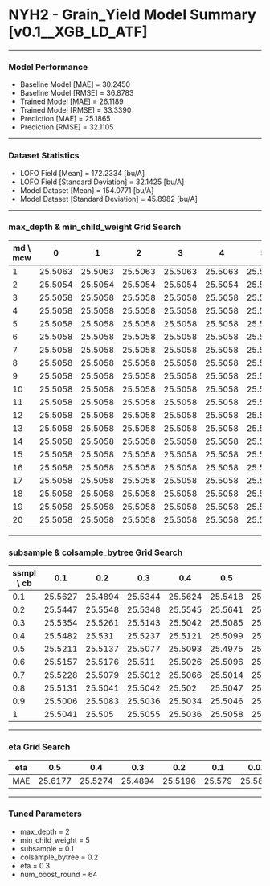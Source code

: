 # NYH2 - Grain_Yield Model Summary [v0.1__XGB_LD_ATF]

***

### Model Performance

- Baseline Model [MAE] = 30.2450
- Baseline Model [RMSE] = 36.8783
- Trained Model [MAE] = 26.1189
- Trained Model [RMSE] = 33.3390
- Prediction [MAE] = 25.1865
- Prediction [RMSE] = 32.1105
***

### Dataset Statistics

- LOFO Field [Mean] = 172.2334 [bu/A]
- LOFO Field [Standard Deviation] = 32.1425 [bu/A]
- Model Dataset [Mean] = 154.0771 [bu/A]
- Model Dataset [Standard Deviation] = 45.8982 [bu/A]
***

### max_depth & min_child_weight Grid Search

|   md \ mcw |       0 |       1 |       2 |       3 |       4 |       5 |       6 |       7 |       8 |       9 |      10 |      11 |      12 |      13 |      14 |      15 |      16 |      17 |      18 |      19 |      20 |
|------------|---------|---------|---------|---------|---------|---------|---------|---------|---------|---------|---------|---------|---------|---------|---------|---------|---------|---------|---------|---------|---------|
|          1 | 25.5063 | 25.5063 | 25.5063 | 25.5063 | 25.5063 | 25.5063 | 25.5063 | 25.5063 | 25.5063 | 25.5063 | 25.5063 | 25.5063 | 25.5063 | 25.5063 | 25.5063 | 25.5063 | 25.5063 | 25.5063 | 25.5063 | 25.5063 | 25.5063 |
|          2 | 25.5054 | 25.5054 | 25.5054 | 25.5054 | 25.5054 | 25.5054 | 25.5054 | 25.5054 | 25.5054 | 25.5054 | 25.5054 | 25.5054 | 25.5054 | 25.5054 | 25.5054 | 25.5054 | 25.5054 | 25.5054 | 25.5054 | 25.5054 | 25.5054 |
|          3 | 25.5058 | 25.5058 | 25.5058 | 25.5058 | 25.5058 | 25.5058 | 25.5058 | 25.5058 | 25.5058 | 25.5058 | 25.5058 | 25.5058 | 25.5058 | 25.5058 | 25.5058 | 25.5058 | 25.5058 | 25.5058 | 25.5058 | 25.5058 | 25.5058 |
|          4 | 25.5058 | 25.5058 | 25.5058 | 25.5058 | 25.5058 | 25.5058 | 25.5058 | 25.5058 | 25.5058 | 25.5058 | 25.5058 | 25.5058 | 25.5058 | 25.5058 | 25.5058 | 25.5058 | 25.5058 | 25.5058 | 25.5058 | 25.5058 | 25.5058 |
|          5 | 25.5058 | 25.5058 | 25.5058 | 25.5058 | 25.5058 | 25.5058 | 25.5058 | 25.5058 | 25.5058 | 25.5058 | 25.5058 | 25.5058 | 25.5058 | 25.5058 | 25.5058 | 25.5058 | 25.5058 | 25.5058 | 25.5058 | 25.5058 | 25.5058 |
|          6 | 25.5058 | 25.5058 | 25.5058 | 25.5058 | 25.5058 | 25.5058 | 25.5058 | 25.5058 | 25.5058 | 25.5058 | 25.5058 | 25.5058 | 25.5058 | 25.5058 | 25.5058 | 25.5058 | 25.5058 | 25.5058 | 25.5058 | 25.5058 | 25.5058 |
|          7 | 25.5058 | 25.5058 | 25.5058 | 25.5058 | 25.5058 | 25.5058 | 25.5058 | 25.5058 | 25.5058 | 25.5058 | 25.5058 | 25.5058 | 25.5058 | 25.5058 | 25.5058 | 25.5058 | 25.5058 | 25.5058 | 25.5058 | 25.5058 | 25.5058 |
|          8 | 25.5058 | 25.5058 | 25.5058 | 25.5058 | 25.5058 | 25.5058 | 25.5058 | 25.5058 | 25.5058 | 25.5058 | 25.5058 | 25.5058 | 25.5058 | 25.5058 | 25.5058 | 25.5058 | 25.5058 | 25.5058 | 25.5058 | 25.5058 | 25.5058 |
|          9 | 25.5058 | 25.5058 | 25.5058 | 25.5058 | 25.5058 | 25.5058 | 25.5058 | 25.5058 | 25.5058 | 25.5058 | 25.5058 | 25.5058 | 25.5058 | 25.5058 | 25.5058 | 25.5058 | 25.5058 | 25.5058 | 25.5058 | 25.5058 | 25.5058 |
|         10 | 25.5058 | 25.5058 | 25.5058 | 25.5058 | 25.5058 | 25.5058 | 25.5058 | 25.5058 | 25.5058 | 25.5058 | 25.5058 | 25.5058 | 25.5058 | 25.5058 | 25.5058 | 25.5058 | 25.5058 | 25.5058 | 25.5058 | 25.5058 | 25.5058 |
|         11 | 25.5058 | 25.5058 | 25.5058 | 25.5058 | 25.5058 | 25.5058 | 25.5058 | 25.5058 | 25.5058 | 25.5058 | 25.5058 | 25.5058 | 25.5058 | 25.5058 | 25.5058 | 25.5058 | 25.5058 | 25.5058 | 25.5058 | 25.5058 | 25.5058 |
|         12 | 25.5058 | 25.5058 | 25.5058 | 25.5058 | 25.5058 | 25.5058 | 25.5058 | 25.5058 | 25.5058 | 25.5058 | 25.5058 | 25.5058 | 25.5058 | 25.5058 | 25.5058 | 25.5058 | 25.5058 | 25.5058 | 25.5058 | 25.5058 | 25.5058 |
|         13 | 25.5058 | 25.5058 | 25.5058 | 25.5058 | 25.5058 | 25.5058 | 25.5058 | 25.5058 | 25.5058 | 25.5058 | 25.5058 | 25.5058 | 25.5058 | 25.5058 | 25.5058 | 25.5058 | 25.5058 | 25.5058 | 25.5058 | 25.5058 | 25.5058 |
|         14 | 25.5058 | 25.5058 | 25.5058 | 25.5058 | 25.5058 | 25.5058 | 25.5058 | 25.5058 | 25.5058 | 25.5058 | 25.5058 | 25.5058 | 25.5058 | 25.5058 | 25.5058 | 25.5058 | 25.5058 | 25.5058 | 25.5058 | 25.5058 | 25.5058 |
|         15 | 25.5058 | 25.5058 | 25.5058 | 25.5058 | 25.5058 | 25.5058 | 25.5058 | 25.5058 | 25.5058 | 25.5058 | 25.5058 | 25.5058 | 25.5058 | 25.5058 | 25.5058 | 25.5058 | 25.5058 | 25.5058 | 25.5058 | 25.5058 | 25.5058 |
|         16 | 25.5058 | 25.5058 | 25.5058 | 25.5058 | 25.5058 | 25.5058 | 25.5058 | 25.5058 | 25.5058 | 25.5058 | 25.5058 | 25.5058 | 25.5058 | 25.5058 | 25.5058 | 25.5058 | 25.5058 | 25.5058 | 25.5058 | 25.5058 | 25.5058 |
|         17 | 25.5058 | 25.5058 | 25.5058 | 25.5058 | 25.5058 | 25.5058 | 25.5058 | 25.5058 | 25.5058 | 25.5058 | 25.5058 | 25.5058 | 25.5058 | 25.5058 | 25.5058 | 25.5058 | 25.5058 | 25.5058 | 25.5058 | 25.5058 | 25.5058 |
|         18 | 25.5058 | 25.5058 | 25.5058 | 25.5058 | 25.5058 | 25.5058 | 25.5058 | 25.5058 | 25.5058 | 25.5058 | 25.5058 | 25.5058 | 25.5058 | 25.5058 | 25.5058 | 25.5058 | 25.5058 | 25.5058 | 25.5058 | 25.5058 | 25.5058 |
|         19 | 25.5058 | 25.5058 | 25.5058 | 25.5058 | 25.5058 | 25.5058 | 25.5058 | 25.5058 | 25.5058 | 25.5058 | 25.5058 | 25.5058 | 25.5058 | 25.5058 | 25.5058 | 25.5058 | 25.5058 | 25.5058 | 25.5058 | 25.5058 | 25.5058 |
|         20 | 25.5058 | 25.5058 | 25.5058 | 25.5058 | 25.5058 | 25.5058 | 25.5058 | 25.5058 | 25.5058 | 25.5058 | 25.5058 | 25.5058 | 25.5058 | 25.5058 | 25.5058 | 25.5058 | 25.5058 | 25.5058 | 25.5058 | 25.5058 | 25.5058 |

***

### subsample & colsample_bytree Grid Search

|   ssmpl \ cb |     0.1 |     0.2 |     0.3 |     0.4 |     0.5 |     0.6 |     0.7 |     0.8 |     0.9 |     1.0 |
|--------------|---------|---------|---------|---------|---------|---------|---------|---------|---------|---------|
|          0.1 | 25.5627 | 25.4894 | 25.5344 | 25.5624 | 25.5418 | 25.5284 | 25.5424 | 25.5383 | 25.5325 | 25.5507 |
|          0.2 | 25.5447 | 25.5548 | 25.5348 | 25.5545 | 25.5641 | 25.5542 | 25.5292 | 25.5543 | 25.5372 | 25.5145 |
|          0.3 | 25.5354 | 25.5261 | 25.5143 | 25.5042 | 25.5085 | 25.5097 | 25.5056 | 25.5142 | 25.5119 | 25.5149 |
|          0.4 | 25.5482 | 25.531  | 25.5237 | 25.5121 | 25.5099 | 25.5141 | 25.5082 | 25.5108 | 25.5069 | 25.5105 |
|          0.5 | 25.5211 | 25.5137 | 25.5077 | 25.5093 | 25.4975 | 25.5117 | 25.4978 | 25.504  | 25.5039 | 25.5023 |
|          0.6 | 25.5157 | 25.5176 | 25.511  | 25.5026 | 25.5096 | 25.5051 | 25.508  | 25.5    | 25.5019 | 25.4998 |
|          0.7 | 25.5228 | 25.5079 | 25.5012 | 25.5066 | 25.5014 | 25.5018 | 25.5021 | 25.5041 | 25.5074 | 25.5026 |
|          0.8 | 25.5131 | 25.5041 | 25.5042 | 25.502  | 25.5047 | 25.5093 | 25.5094 | 25.5038 | 25.504  | 25.5079 |
|          0.9 | 25.5006 | 25.5083 | 25.5036 | 25.5034 | 25.5046 | 25.5048 | 25.5016 | 25.5003 | 25.5035 | 25.5005 |
|          1   | 25.5041 | 25.505  | 25.5055 | 25.5036 | 25.5058 | 25.5055 | 25.5048 | 25.5045 | 25.5057 | 25.5054 |

***

### eta Grid Search

| eta   |     0.5 |     0.4 |     0.3 |     0.2 |    0.1 |    0.01 |   0.001 |
|-------|---------|---------|---------|---------|--------|---------|---------|
| MAE   | 25.6177 | 25.5274 | 25.4894 | 25.5196 | 25.579 | 25.5867 | 59.8786 |

***

### Tuned Parameters

- max_depth = 2
- min_child_weight = 5
- subsample = 0.1
- colsample_bytree = 0.2
- eta = 0.3
- num_boost_round = 64
